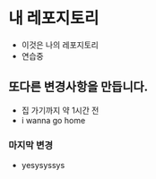 # 내 레포지토리
- 이것은 나의 레포지토리
- 연습중
## 또다른 변경사항을 만듭니다.
- 집 가기까지 약 1시간 전
- i wanna go home 
### 마지막 변경
- yesysyssys
